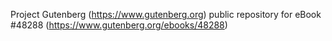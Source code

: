 Project Gutenberg (https://www.gutenberg.org) public repository for eBook #48288 (https://www.gutenberg.org/ebooks/48288)
